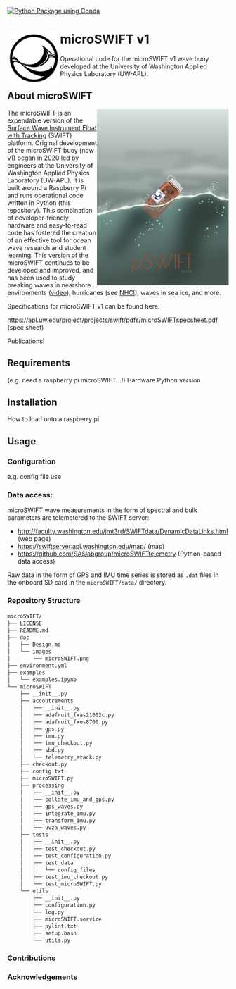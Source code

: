 [![Python Package using Conda](https://github.com/SASlabgroup/microSWIFT/actions/workflows/python-package-conda.yml/badge.svg)](https://github.com/SASlabgroup/microSWIFT/actions/workflows/python-package-conda.yml)

# <img src= "./doc/images/SWIFTlogo.jpg" height="120" align=left></img>microSWIFT v1

Operational code for the microSWIFT v1 wave buoy developed at the University of Washington Applied Physics Laboratory (UW-APL).

## About microSWIFT

<img src=./doc/images/microSWIFT.png alt="Artistic rendition of the microSWIFT wave buoy"  width="300"  align=right></img>

The microSWIFT is an expendable version of the [Surface Wave Instrument Float with Tracking](https://apl.uw.edu/project/project.php?id=swift) (SWIFT) platform. Original development of the microSWIFT buoy (now v1) began in 2020 led by engineers at the University of Washington Applied Physics Laboratory (UW-APL). It is built around a Raspberry Pi and runs operational code written in Python (this repository). This combination of developer-friendly hardware and easy-to-read code has fostered the creation of an effective tool for ocean wave research and student learning. This version of the microSWIFT continues to be developed and improved, and has been used to study breaking waves in nearshore environments ([video](https://www.youtube.com/watch?v=rf76fkpzcrg)), hurricanes (see [NHCI](https://nopphurricane.sofarocean.com/team/thomson)), waves in sea ice, and more. 

Specifications for microSWIFT v1 can be found here:

https://apl.uw.edu/project/projects/swift/pdfs/microSWIFTspecsheet.pdf (spec sheet)

Publications!

## Requirements
(e.g. need a raspberry pi microSWIFT...!)
Hardware
Python version

## Installation
How to load onto a raspberry pi

## Usage
### Configuration
e.g. config file use

### Data access: 
microSWIFT wave measurements in the form of spectral and bulk parameters are telemetered to the SWIFT server:
- http://faculty.washington.edu/jmt3rd/SWIFTdata/DynamicDataLinks.html (web page)
- https://swiftserver.apl.washington.edu/map/ (map)
- https://github.com/SASlabgroup/microSWIFTtelemetry (Python-based data access)

Raw data in the form of GPS and IMU time series is stored as `.dat` files in the onboard SD card in the `microSWIFT/data/` directory.



### Repository Structure

```
microSWIFT/
├── LICENSE
├── README.md
├── doc
│   ├── Design.md
│   └── images
│       └── microSWIFT.png
├── environment.yml
├── examples
│   └── examples.ipynb
└── microSWIFT
    ├── __init__.py
    ├── accoutrements
    │   ├── __init__.py
    │   ├── adafruit_fxas21002c.py
    │   ├── adafruit_fxos8700.py
    │   ├── gps.py
    │   ├── imu.py
    │   ├── imu_checkout.py
    │   ├── sbd.py
    │   └── telemetry_stack.py
    ├── checkout.py
    ├── config.txt
    ├── microSWIFT.py
    ├── processing
    │   ├── __init__.py
    │   ├── collate_imu_and_gps.py
    │   ├── gps_waves.py
    │   ├── integrate_imu.py
    │   ├── transform_imu.py
    │   └── uvza_waves.py
    ├── tests
    │   ├── __init__.py
    │   ├── test_checkout.py
    │   ├── test_configuration.py
    │   ├── test_data
    │   │   └── config_files
    │   ├── test_imu_checkout.py
    │   └── test_microSWIFT.py
    └── utils
        ├── __init__.py
        ├── configuration.py
        ├── log.py
        ├── microSWIFT.service
        ├── pylint.txt
        ├── setup.bash
        └── utils.py
```

### Contributions

### Acknowledgements
